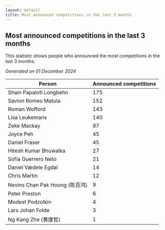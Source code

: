 ```yaml
---
layout: default
title: Most announced competitions in the last 3 months
---
```

## Most announced competitions in the last 3 months
This statistic shows people who announced the most competitions in the last 3 months.

*Generated on 01 December 2024*

| Person | Announced competitions |
| --- | --- |
| Shain Papalotl Longbehn | 175 |
| Savion Romeo Matula | 152 |
| Roman Wofford | 143 |
| Lisa Leukemans | 140 |
| Zeke Mackay | 97 |
| Joyce Peh | 45 |
| Daniel Fraser | 45 |
| Hitesh Kumar Bhuwalka | 27 |
| Sofía Guerrero Neto | 21 |
| Daniel Vædele Egdal | 14 |
| Chris Martin | 12 |
| Nevins Chan Pak Hoong (陈百鸿) | 9 |
| Peter Preston | 6 |
| Modest Podzolkin | 4 |
| Lars Johan Folde | 3 |
| Ng Kang Zhe (黄康哲) | 1 |

